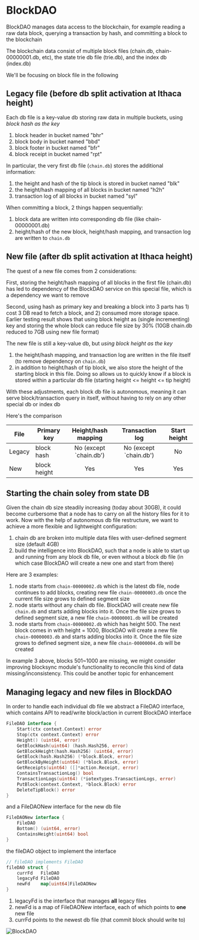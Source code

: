 # BlockDAO
BlockDAO manages data access to the blockchain, for example reading a raw data block, querying a transaction by hash, and committing a block to the blockchain

The blockchain data consist of multiple block files (chain.db, chain-00000001.db, etc), the state trie db file (trie.db), and the index db (index.db)

We'll be focusing on block file in the following

## Legacy file (before db split activation at Ithaca height)
Each db file is a key-value db storing raw data in multiple buckets, using *block hash as the key*
1. block header in bucket named "bhr"
2. block body in bucket named "bbd"
3. block footer in bucket named "bfr"
4. block receipt in bucket named "rpt"

In particular, the very first db file (`chain.db`) stores the additional information:
1. the height and hash of the tip block is stored in bucket named "blk"
2. the height/hash mapping of all blocks in bucket named "h2h"
3. transaction log of all blocks in bucket named "syl"

When committing a block, 2 things happen sequentially:
1. block data are written into corresponding db file (like chain-00000001.db)
2. height/hash of the new block, height/hash mapping, and transaction log are written to `chain.db`

## New file (after db split activation at Ithaca height)
The quest of a new file comes from 2 considerations:

First, storing the height/hash mapping of all blocks in the first file (chain.db) has led to dependency of the BlockDAO service on this special file, which is a dependency we want to remove

Second, using hash as primary key and breaking a block into 3 parts has 1) cost 3 DB read to fetch a block, and 2) consumed more storage space. Earlier testing result shows that using block height as (single incrementing) key and storing the whole block can reduce file size by 30% (10GB chain.db reduced to 7GB using new file format)

The new file is still a key-value db, but *using block height as the key*
1. the height/hash mapping, and transaction log are written in the file itself (to remove dependency on `chain.db`)
2. in addition to height/hash of tip block, we also store the height of the starting block in this file. Doing so allows us to quickly know if a block is stored within a particular db file (starting height <= height <= tip height)

With these adjustments, each block db file is autonomous, meaning it can serve block/transaction query in itself, without having to rely on any other special db or index db

Here's the comparison

File | Primary key | Height/hash mapping | Transaction log | Start height
--- | --- | :---: | :---: | :---:
Legacy | block hash | No (except `chain.db') | No (except `chain.db') | No
New | block height | Yes | Yes | Yes

## Starting the chain soley from state DB
Given the chain db size steadily increasing (today about 30GB), it could become curbersome that a node has to carry on all the history files for it to work.
Now with the help of autonomous db file restructure, we want to achieve a more flexible and lightweight configuration:

1. chain db are broken into multiple data files with user-defined segment size (default 4GB)
2. build the intelligence into BlockDAO, such that a node is able to start up and running from any block db file, or even without a block db file (in which case BlockDAO will create a new one and start from there)

Here are 3 examples:

1. node starts from `chain-00000002.db` which is the latest db file, node continues to add blocks, creating new file `chain-00000003.db` once the current file size grows to defined segment size
2. node starts without any chain db file. BlockDAO will create new file `chain.db` and starts adding blocks into it. Once the file size grows to defined segment size, a new file `chain-00000001.db` will be created
3. node starts from `chain-00000002.db` which has height 500. The next block comes in with height = 1000, BlockDAO will create a new file `chain-00000003.db` and starts adding blocks into it. Once the file size grows to defined segment size, a new file `chain-00000004.db` will be created

In example 3 above, blocks 501~1000 are missing, we might consider improving blocksync module's functionality to reconcile this kind of data missing/inconsistency. This could be another topic for enhancement

## Managing legacy and new files in BlockDAO
In order to handle each individual db file we abstract a FileDAO interface, which contains API to read/write block/action in current BlockDAO interface
```go
FileDAO interface {
    Start(ctx context.Context) error
    Stop(ctx context.Context) error
    Height() (uint64, error)
    GetBlockHash(uint64) (hash.Hash256, error)
    GetBlockHeight(hash.Hash256) (uint64, error)
    GetBlock(hash.Hash256) (*block.Block, error)
    GetBlockByHeight(uint64) (*block.Block, error)
    GetReceipts(uint64) ([]*action.Receipt, error)
    ContainsTransactionLog() bool
    TransactionLogs(uint64) (*iotextypes.TransactionLogs, error)
    PutBlock(context.Context, *block.Block) error
    DeleteTipBlock() error
}
```

and a FileDAONew interface for the new db file 

```go
FileDAONew interface {
    FileDAO
    Bottom() (uint64, error)
    ContainsHeight(uint64) bool
}
```

the fileDAO object to implement the interface

```go
// fileDAO implements FileDAO
fileDAO struct {
    currFd   FileDAO
    legacyFd FileDAO    
    newFd    map[uint64]FileDAONew
}
```

1. legacyFd is the interface that manages **all** legacy files
2. newFd is a map of FileDAONew interface, each of which points to **one** new file
3. currFd points to the newest db file (that commit block should write to)

![BlockDAO](https://github.com/iotexproject/iotex-bootstrap/blob/master/blockdao/blockdao.jpg "BlockDAO example")


